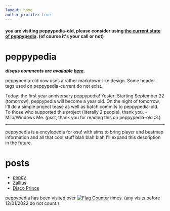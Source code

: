 ```yaml
---
layout: home
author_profile: true
---
```

#### you are visiting peppypedia-old, please consider using [the current state of peppypedia](https://windowsmeosu.github.io/peppypedia/). (of course it's your call or not)
# peppypedia

<b><i>disqus comments are available [here](https://milotilo.ddns.net/peppypedia-old/comments/index.html).</b></i>

peppypedia-old now uses a rather markdown-like design. Some header tags used on peppypedia-current do not exist.

Today: the first year anniversary peppypedia!
Yester: Starting September 22 (tomorrow), peppypedia will become a year old. On the night of tomorrow, I'll do a simple project tease as well as batch commits to peppypedia-old. To those who supported this project (literally 2 people), thank you. - Milo/Windows Me. (psst, thank you for reading this on peppypedia-old :3.)
_________________________________________________________________________________________________________________________________________________________________________
peppypedia is a encylopedia for osu! with aims to bring player and beatmap information and all that cool stuff blah blah blah I'll expand this description in the future.</p>
# posts
* [peppy](https://windowsmeosu.github.io/peppypedia/content/en/users/peppy)
* [Zallius](https://windowsmeosu.github.io/peppypedia/content/en/users/Zallius)
* [Disco Prince](https://windowsmeosu.github.io/peppypedia/content/en/maps/disco_prince)


peppypedia has been visited over <a href="https://info.flagcounter.com/RKXq"><img src="https://s01.flagcounter.com/mini/RKXq/bg_B5B5B5/txt_000000/border_1BCCCC/flags_0/" alt="Flag Counter" border="0"></a> times. (any visits before 12/01/2022 do not count.)

<p hidden>peppypedia-old has been visited this many times:</p>
<a hidden href="https://info.flagcounter.com/NgnV"><img hidden src="https://s01.flagcounter.com/mini/NgnV/bg_FFFFFF/txt_000000/border_CCCCCC/flags_0/" alt hidden="Flag Counter" border hidden="0"></a>
